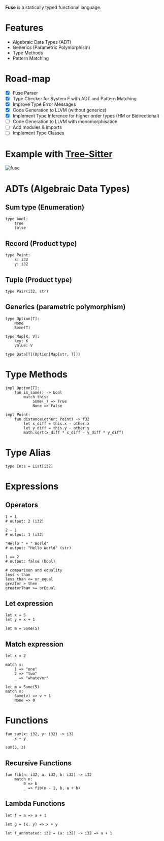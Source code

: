 **Fuse** is a statically typed functional language.

# Features

- Algebraic Data Types (ADT)
- Generics (Parametric Polymorphism)
- Type Methods
- Pattern Matching

# Road-map

- [x] Fuse Parser
- [x] Type Checker for System F with ADT and Pattern Matching
- [x] Improve Type Error Messages
- [x] Code Generation to LLVM (without generics)
- [x] Implement Type Inference for higher order types (HM or Bidirectional)
- [ ] Code Generation to LLVM with monomorphisation
- [ ] Add modules & imports
- [ ] Implement Type Classes

# Example with [Tree-Sitter](https://github.com/stevanmilic/tree-sitter-fuse)

![fuse](https://user-images.githubusercontent.com/6879030/200401120-d3c9d833-5a8b-4e3e-a8ca-f6ef7834bdd2.png)

# ADTs (Algebraic Data Types)

## Sum type (Enumeration)

```
type bool:
    true
    false
```

## Record (Product type)

```
type Point:
    x: i32
    y: i32
```

## Tuple (Product type)

```
type Pair(i32, str)
```

## Generics (parametric polymorphism)

```
type Option[T]:
    None
    Some(T)

type Map[K, V]:
    key: K
    value: V

type Data[T](Option[Map[str, T]])
```

# Type Methods

```
impl Option[T]:
    fun is_some() -> bool
        match this:
            Some(_) => True
            None => False

impl Point:
    fun distance(other: Point) -> f32
        let x_diff = this.x - other.x
        let y_diff = this.y - other.y
        math.sqrt(x_diff * x_diff - y_diff * y_diff)
```

# Type Alias

```
type Ints = List[i32]
```

# Expressions

## Operators

```
1 + 1
# output: 2 (i32)

2 - 1
# output: 1 (i32)

"Hello " + " World"
# output: "Hello World" (str)

1 == 2
# output: false (bool)

# comparison and equality
less < than
less_than <= or_equal
greater > then
greaterThan >= orEqual
```

## Let expression

```
let x = 5
let y = x + 1

let m = Some(5)
```

## Match expression

```
let x = 2

match x:
    1 => "one"
    2 => "two"
    _ => "whatever"

let m = Some(5)
match m:
    Some(v) => v + 1
    None => 0
```

# Functions

```
fun sum(x: i32, y: i32) -> i32
    x + y

sum(5, 3)
```

## Recursive Functions

```
fun fib(n: i32, a: i32, b: i32) -> i32
    match n:
        0 => b
        _ => fib(n - 1, b, a + b)
```

## Lambda Functions

```
let f = a => a + 1

let g = (x, y) => x + y

let f_annotated: i32 = (a: i32) -> i32 => a + 1
```
